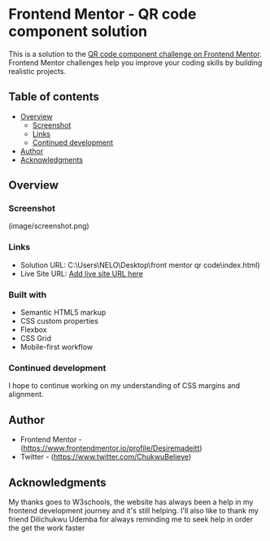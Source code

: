 # Frontend Mentor - QR code component solution

This is a solution to the [QR code component challenge on Frontend Mentor](https://www.frontendmentor.io/challenges/qr-code-component-iux_sIO_H). Frontend Mentor challenges help you improve your coding skills by building realistic projects. 

## Table of contents

- [Overview](#overview)
  - [Screenshot](#screenshot)
  - [Links](#links)
  - [Continued development](#continued-development)
- [Author](#author)
- [Acknowledgments](#acknowledgments)

## Overview

### Screenshot

(image/screenshot.png)



### Links

- Solution URL: C:\Users\NELO\Desktop\front mentor qr code\index.html)
- Live Site URL: [Add live site URL here](https://your-live-site-url.com)




### Built with

- Semantic HTML5 markup
- CSS custom properties
- Flexbox
- CSS Grid
- Mobile-first workflow




### Continued development

I hope to continue working on my understanding of CSS margins and alignment.





## Author
- Frontend Mentor - (https://www.frontendmentor.io/profile/Desiremadeitt)
- Twitter - (https://www.twitter.com/ChukwuBelieve)



## Acknowledgments

My thanks goes to W3schools, the website has always been a help in my frontend development journey and it's still helping.
I'll also like to thank  my friend Dilichukwu Udemba for always reminding me to seek help in order the get the work faster


